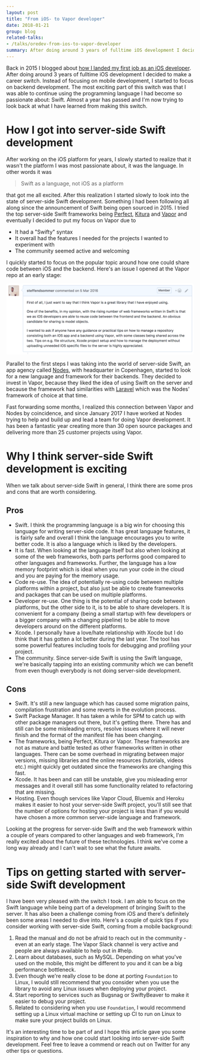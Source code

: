 ```yaml
---
layout: post
title: "From iOS- to Vapor developer"
date: 2018-01-21
group: blog
related-talks:
- /talks/oredev-from-ios-to-vapor-developer
summary: After doing around 3 years of fulltime iOS development I decided to make a career switch. Instead of focusing on mobile development, I started to focus on backend development. The most exciting part of this switch was that I was able to continue using the Swift programming language I had become so passionate about.
---
```


Back in 2015 I blogged about [how I landed my first job as an iOS developer](http://steffendsommer.com/blog/2015/12/22/how-i-landed-my-first-job-as-an-ios-developer/). After doing around 3 years of fulltime iOS development I decided to make a career switch. Instead of focusing on mobile development, I started to focus on backend development. The most exciting part of this switch was that I was able to continue using the programming language I had become so passionate about: Swift. Almost a year has passed and I'm now trying to look back at what I have learned from making this switch.

# How I got into server-side Swift development
After working on the iOS platform for years, I slowly started to realize that it wasn't the platform I was most passionate about, it was the language. In other words it was

> Swift as a language, not iOS as a platform

that got me all excited. After this realization I started slowly to look into the state of server-side Swift development. Something I had been following all along since the announcement of Swift being open sourced in 2015. I tried the top server-side Swift frameworks being [Perfect](http://perfect.org), [Kitura](http://www.kitura.io) and [Vapor](http://vapor.codes) and eventually I decided to put my focus on Vapor due to

- It had a "Swifty" syntax
- It overall had the features I needed for the projects I wanted to experiment with
- The community seemed active and welcoming

I quickly started to focus on the popular topic around how one could share code between iOS and the backend. Here's an issue I opened at the Vapor repo at an early stage:

![inline](../assets/posts/githubissue.png)

Parallel to the first steps I was taking into the world of server-side Swift, an app agency called [Nodes](https://www.nodesagency.com), with headquarter in Copenhagen, started to look for a new language and framework for their backends. They decided to invest in Vapor, because they liked the idea of using Swift on the server and because the framework had similarities with [Laravel](https://laravel.com) which was the Nodes' framework of choice at that time.

Fast forwarding some months, I realized this connection between Vapor and Nodes by coincidence, and since January 2017 I have worked at Nodes trying to help and build up and lead a team for doing Vapor development. It has been a fantastic year creating more than 30 open source packages and delivering more than 25 customer projects using Vapor.

# Why I think server-side Swift development is exciting

When we talk about server-side Swift in general, I think there are some pros and cons that are worth considering.

## Pros

- Swift. I think the programming language is a big win for choosing this language for writing server-side code. It has great language features, it is fairly safe and overall I think the language encourages you to write better code. It is also a language which is liked by the developers.
- It is fast. When looking at the language itself but also when looking at some of the web frameworks, both parts performs good compared to other languages and frameworks. Further, the language has a low memory footprint which is ideal when you run your code in the cloud and you are paying for the memory usage.
- Code re-use. The idea of potentially re-using code between multiple platforms within a project, but also just be able to create frameworks and packages that can be used on multiple platforms.
- Developer re-use. One thing is the potential of sharing code between platforms, but the other side to it, is to be able to share developers. It is convenient for a company (being a small startup with few developers or a bigger company with a changing pipeline) to be able to move developers around on the different platforms.
- Xcode. I personally have a love/hate relationship with Xocde but I do think that it has gotten a lot better during the last year. The tool has some powerful features including tools for debugging and profiling your project.
- The community. Since server-side Swift is using the Swift language, we're basically tapping into an existing community which we can benefit from even though everybody is not doing server-side development.

## Cons

- Swift. It's still a new language which has caused some migration pains, compilation frustration and some reverts in the evolution process.
- Swift Package Manager. It has taken a while for SPM to catch up with other package managers out there, but it's getting there. There has and still can be some misleading errors, resolve issues where it will never finish and the format of the manifest file has been changing.
- The frameworks, being Perfect, Kitura or Vapor. These frameworks are not as mature and battle tested as other frameworks written in other languages. There can be some overhead in migrating between major versions, missing libraries and the online resources (tutorials, videos etc.) might quickly get outdated since the frameworks are changing this fast.
- Xcode. It has been and can still be unstable, give you misleading error messages and it overall still has some functionality related to refactoring that are missing.
- Hosting. Even though services like Vapor Cloud, Bluemix and Heroku makes it easier to host your server-side Swift project, you'll still see that the number of options for hosting your project is less than if you would have chosen a more common server-side language and framework.

Looking at the progress for server-side Swift and the web framework within a couple of years compared to other languages and web framework, I'm really excited about the future of these technologies. I think we've come a long way already and I can't wait to see what the future awaits.

# Tips on getting started with server-side Swift development
I have been very pleased with the switch I took. I am able to focus on the Swift language while being part of a development of bringing Swift to the server. It has also been a challenge coming from iOS and there's definitely been some areas I needed to dive into. Here's a couple of quick tips if you consider working with server-side Swift, coming from a mobile background:

1. Read the manual and do not be afraid to reach out in the community - even at an early stage. The Vapor Slack channel is very active and people are always available to help out in #help.
2. Learn about databases, such as MySQL. Depending on what you've used on the mobile, this might be different to you and it can be a big performance bottleneck.
3. Even though we're really close to be done at porting `Foundation` to Linux, I would still recommend that you consider when you use the library to avoid any Linux issues when deploying your project.
4. Start reporting to services such as Bugsnag or SwiftyBeaver to make it easier to debug your project.
5. Related to considering when you use `Foundation`, I would recommend setting up a Linux virtual machine or setting up CI to run on Linux to make sure your project builds on Linux.

It's an interesting time to be part of and I hope this article gave you some inspiration to why and how one could start looking into server-side Swift development. Feel free to leave a commend or reach out on Twitter for any other tips or questions.